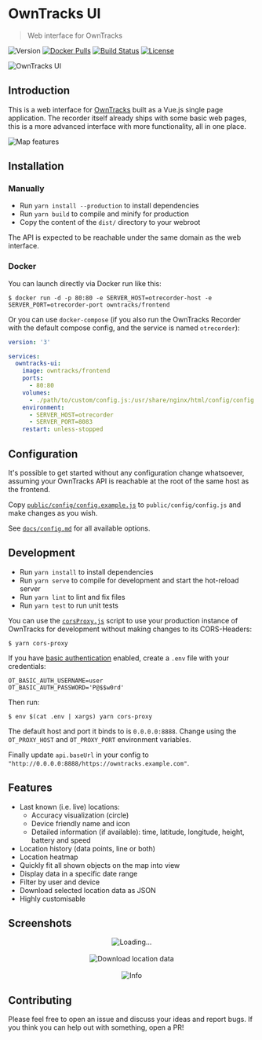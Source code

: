 # OwnTracks UI

> Web interface for OwnTracks

![Version](https://img.shields.io/github/package-json/v/owntracks/frontend)
[![Docker Pulls](https://img.shields.io/docker/pulls/owntracks/frontend)](https://hub.docker.com/r/owntracks/frontend)
[![Build Status](https://travis-ci.org/owntracks/frontend.svg?branch=master)](https://travis-ci.org/owntracks/frontend)
[![License](https://img.shields.io/github/license/owntracks/frontend?color=d63e97)](https://github.com/owntracks/frontend/blob/master/LICENSE)

![OwnTracks UI](https://raw.githubusercontent.com/owntracks/frontend/master/docs/images/owntracks-ui.png)

## Introduction

This is a web interface for [OwnTracks](https://github.com/owntracks/recorder) built as
a Vue.js single page application. The recorder itself already ships with some basic web
pages, this is a more advanced interface with more functionality, all in one place.

![Map features](https://raw.githubusercontent.com/owntracks/frontend/master/docs/images/map-features.png)

## Installation

### Manually

- Run `yarn install --production` to install dependencies
- Run `yarn build` to compile and minify for production
- Copy the content of the `dist/` directory to your webroot

The API is expected to be reachable under the same domain as the web interface.

### Docker

You can launch directly via Docker run like this:

```console
$ docker run -d -p 80:80 -e SERVER_HOST=otrecorder-host -e SERVER_PORT=otrecorder-port owntracks/frontend
```

Or you can use `docker-compose` (if you also run the OwnTracks Recorder with the default
compose config, and the service is named `otrecorder`):

```yaml
version: '3'

services:
  owntracks-ui:
    image: owntracks/frontend
    ports:
      - 80:80
    volumes:
      - ./path/to/custom/config.js:/usr/share/nginx/html/config/config.js
    environment:
      - SERVER_HOST=otrecorder
      - SERVER_PORT=8083
    restart: unless-stopped
```

## Configuration

It's possible to get started without any configuration change whatsoever, assuming your
OwnTracks API is reachable at the root of the same host as the frontend.

Copy [`public/config/config.example.js`](public/config/config.example.js) to
`public/config/config.js` and make changes as you wish.

See [`docs/config.md`](docs/config.md) for all available options.

## Development

- Run `yarn install` to install dependencies
- Run `yarn serve` to compile for development and start the hot-reload server
- Run `yarn lint` to lint and fix files
- Run `yarn test` to run unit tests

You can use the [`corsProxy.js`](scripts/corsProxy.js) script to use your production
instance of OwnTracks for development without making changes to its CORS-Headers:

```console
$ yarn cors-proxy
```
If you have [basic authentication](https://developer.mozilla.org/en-US/docs/Web/HTTP/Authentication#Basic_authentication_scheme)
enabled, create a `.env` file with your credentials:

```text
OT_BASIC_AUTH_USERNAME=user
OT_BASIC_AUTH_PASSWORD='P@$$w0rd'
```

Then run:

```console
$ env $(cat .env | xargs) yarn cors-proxy
```

The default host and port it binds to is `0.0.0.0:8888`. Change using the `OT_PROXY_HOST`
and `OT_PROXY_PORT` environment variables.

Finally update `api.baseUrl` in your config to `"http://0.0.0.0:8888/https://owntracks.example.com"`.

## Features

- Last known (i.e. live) locations:
  - Accuracy visualization (circle)
  - Device friendly name and icon
  - Detailed information (if available): time, latitude, longitude, height, battery and
    speed
- Location history (data points, line or both)
- Location heatmap
- Quickly fit all shown objects on the map into view
- Display data in a specific date range
- Filter by user and device
- Download selected location data as JSON
- Highly customisable

## Screenshots

<p align="center">
  <img src="https://raw.githubusercontent.com/owntracks/frontend/master/docs/images/loading.gif" alt="Loading...">
  <br>
  <br>
  <img src="https://raw.githubusercontent.com/owntracks/frontend/master/docs/images/downloader.png" alt="Download location data">
  <br>
  <br>
  <img src="https://raw.githubusercontent.com/owntracks/frontend/master/docs/images/info.png" alt="Info">
</p>


## Contributing

Please feel free to open an issue and discuss your ideas and report bugs. If you think
you can help out with something, open a PR!
